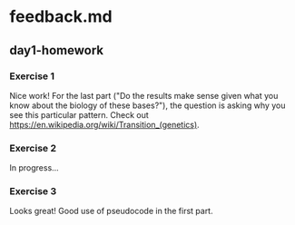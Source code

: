 # feedback.md
## day1-homework

### Exercise 1

Nice work! For the last part ("Do the results make sense given what you know about the biology of these bases?"), the question is asking why you see this particular pattern. Check out https://en.wikipedia.org/wiki/Transition_(genetics).

### Exercise 2

In progress...

### Exercise 3

Looks great! Good use of pseudocode in the first part.

